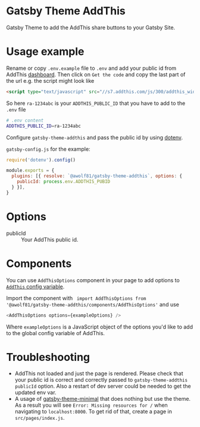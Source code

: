 # Gatsby Theme AddThis

Gatsby Theme to add the AddThis share buttons to your Gatsby Site.

# Usage example
Rename or copy `.env.example` file to `.env` and add your public id from AddThis [dashboard](https://www.addthis.com/dashboard). Then click on `Get the code` and copy the last part of the url e.g. the script might look like

```html
<script type="text/javascript" src="//s7.addthis.com/js/300/addthis_widget.js#pubid=ra-1234abc"></script>
```

So here `ra-1234abc` is your `ADDTHIS_PUBLIC_ID` that you have to add to the `.env` file 
```sh
# .env content
ADDTHIS_PUBLIC_ID=ra-1234abc
```

Configure `gatsby-theme-addthis` and pass the public id by using [dotenv](https://www.npmjs.com/package/dotenv).

`gatsby-config.js` for the example:
```js
require('dotenv').config()

module.exports = {
  plugins: [{ resolve: `@awolf81/gatsby-theme-addthis`, options: {
    publicId: process.env.ADDTHIS_PUBID
  } }],
}
```

# Options

<dl>
  <dt>publicId</dt>
  <dd>Your AddThis public id.</dd>
</dl>

# Components
You can use `AddThisOptions` component in your page to add options to [`AddThis` config variable](https://www.addthis.com/academy/the-addthis_config-variable/).

Import the component with `
import AddThisOptions from '@awolf81/gatsby-theme-addthis/components/AddThisOptions'` and use
```js
<AddThisOptions options={exampleOptions} />
```

Where `exampleOptions` is a JavaScript object of the options you'd like to add to the global config variable of AddThis.

# Troubleshooting
- AddThis not loaded and just the page is rendered. Please check that your public id is correct and correctly passed to `gatsby-theme-addthis` `publicId` option. Also a restart of dev server could be needed to get the updated env var.
- A usage of [gatsby-theme-minimal](https://github.com/ChristopherBiscardi/gatsby-theme-minimal)
that does nothing but use the theme. As a result you will see `Error: Missing resources for /` when navigating to `localhost:8000`. To get
rid of that, create a page in `src/pages/index.js`.
